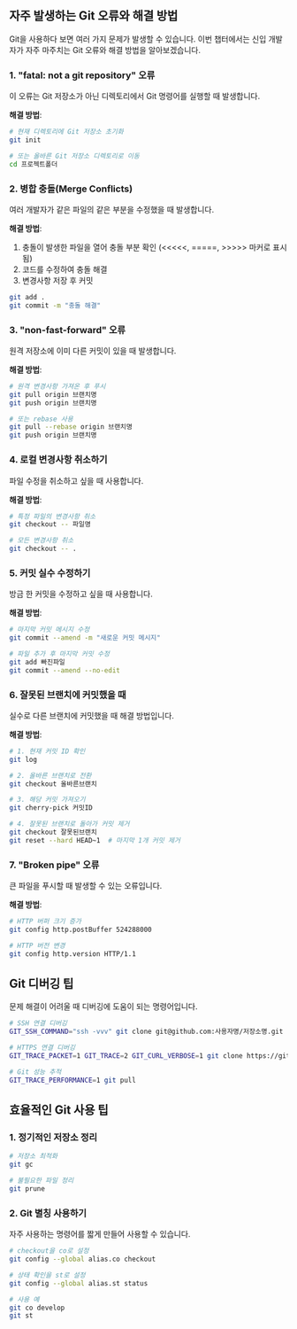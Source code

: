 
## 자주 발생하는 Git 오류와 해결 방법

Git을 사용하다 보면 여러 가지 문제가 발생할 수 있습니다. 이번 챕터에서는 신입 개발자가 자주 마주치는 Git 오류와 해결 방법을 알아보겠습니다.

### 1. "fatal: not a git repository" 오류

이 오류는 Git 저장소가 아닌 디렉토리에서 Git 명령어를 실행할 때 발생합니다.

**해결 방법**:

```bash
# 현재 디렉토리에 Git 저장소 초기화
git init

# 또는 올바른 Git 저장소 디렉토리로 이동
cd 프로젝트폴더
```


### 2. 병합 충돌(Merge Conflicts)

여러 개발자가 같은 파일의 같은 부분을 수정했을 때 발생합니다.

**해결 방법**:

1. 충돌이 발생한 파일을 열어 충돌 부분 확인 (<<<<<, =====, >>>>> 마커로 표시됨)
2. 코드를 수정하여 충돌 해결
3. 변경사항 저장 후 커밋
```bash
git add .
git commit -m "충돌 해결"
```


### 3. "non-fast-forward" 오류

원격 저장소에 이미 다른 커밋이 있을 때 발생합니다.

**해결 방법**:

```bash
# 원격 변경사항 가져온 후 푸시
git pull origin 브랜치명
git push origin 브랜치명

# 또는 rebase 사용
git pull --rebase origin 브랜치명
git push origin 브랜치명
```


### 4. 로컬 변경사항 취소하기

파일 수정을 취소하고 싶을 때 사용합니다.

**해결 방법**:

```bash
# 특정 파일의 변경사항 취소
git checkout -- 파일명

# 모든 변경사항 취소
git checkout -- .
```


### 5. 커밋 실수 수정하기

방금 한 커밋을 수정하고 싶을 때 사용합니다.

**해결 방법**:

```bash
# 마지막 커밋 메시지 수정
git commit --amend -m "새로운 커밋 메시지"

# 파일 추가 후 마지막 커밋 수정
git add 빠진파일
git commit --amend --no-edit
```


### 6. 잘못된 브랜치에 커밋했을 때

실수로 다른 브랜치에 커밋했을 때 해결 방법입니다.

**해결 방법**:

```bash
# 1. 현재 커밋 ID 확인
git log

# 2. 올바른 브랜치로 전환
git checkout 올바른브랜치

# 3. 해당 커밋 가져오기
git cherry-pick 커밋ID

# 4. 잘못된 브랜치로 돌아가 커밋 제거
git checkout 잘못된브랜치
git reset --hard HEAD~1  # 마지막 1개 커밋 제거
```


### 7. "Broken pipe" 오류

큰 파일을 푸시할 때 발생할 수 있는 오류입니다.

**해결 방법**:

```bash
# HTTP 버퍼 크기 증가
git config http.postBuffer 524288000

# HTTP 버전 변경
git config http.version HTTP/1.1
```


## Git 디버깅 팁

문제 해결이 어려울 때 디버깅에 도움이 되는 명령어입니다.

```bash
# SSH 연결 디버깅
GIT_SSH_COMMAND="ssh -vvv" git clone git@github.com:사용자명/저장소명.git

# HTTPS 연결 디버깅
GIT_TRACE_PACKET=1 GIT_TRACE=2 GIT_CURL_VERBOSE=1 git clone https://github.com/사용자명/저장소명.git

# Git 성능 추적
GIT_TRACE_PERFORMANCE=1 git pull
```


## 효율적인 Git 사용 팁

### 1. 정기적인 저장소 정리

```bash
# 저장소 최적화
git gc

# 불필요한 파일 정리
git prune
```


### 2. Git 별칭 사용하기

자주 사용하는 명령어를 짧게 만들어 사용할 수 있습니다.

```bash
# checkout을 co로 설정
git config --global alias.co checkout

# 상태 확인을 st로 설정
git config --global alias.st status

# 사용 예
git co develop
git st
```


